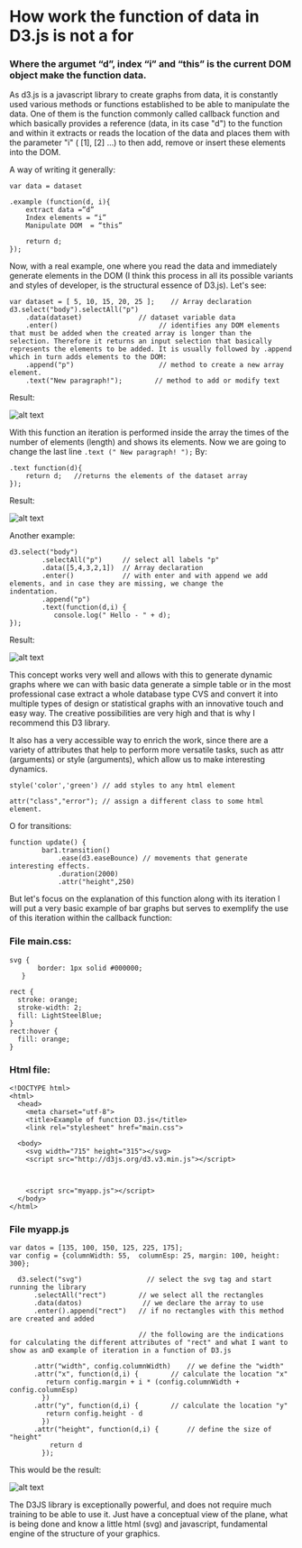 # How work the function of data in D3.js is not a for
### Where the argumet “d”, index “i” and “this” is the current DOM object make the function data.


As d3.js is a javascript library to create graphs from data, it is constantly used various methods or functions established to be able to manipulate the data. One of them is the function commonly called callback function and which basically provides a reference (data, in its case "d") to the function and within it extracts or reads the location of the data and places them with the parameter "i" ( [1], [2] ...) to then add, remove or insert these elements into the DOM.

A way of writing it generally:

```
var data = dataset

.example (function(d, i){
	extract data =”d”
	Index elements = “i”
	Manipulate DOM  = “this”

	return d;
});
```

Now, with a real example, one where you read the data and immediately generate elements in the DOM (I think this process in all its possible variants and styles of developer, is the structural essence of D3.js). Let's see:


```
var dataset = [ 5, 10, 15, 20, 25 ];	// Array declaration
d3.select("body").selectAll("p")
    .data(dataset) 		      	// dataset variable data
    .enter() 				         // identifies any DOM elements that must be added when the created array is longer than the selection. Therefore it returns an input selection that basically represents the elements to be added. It is usually followed by .append which in turn adds elements to the DOM:
    .append("p")	 		         // method to create a new array element.
    .text("New paragraph!");  		// method to add or modify text
```

Result:

![alt text](https://raw.githubusercontent.com/lextes/Portfolio/master/tuto1.png)

With this function an iteration is performed inside the array the times of the number of elements (length) and shows its elements. Now we are going to change the last line ```.text (" New paragraph! ");``` By:

```
.text function(d){
	return d; 	//returns the elements of the dataset array
});
```

Result:

![alt text](https://raw.githubusercontent.com/lextes/Portfolio/master/tuto2.png)



Another example:
```
d3.select("body")
        .selectAll("p") 	// select all labels "p"
        .data([5,4,3,2,1])	// Array declaration
        .enter()	        // with enter and with append we add elements, and in case they are missing, we change the  	 			       indentation.
        .append("p")  
        .text(function(d,i) {
           console.log(" Hello - " + d);
});
```

Result:

![alt text](https://raw.githubusercontent.com/lextes/Portfolio/master/tuto3.png)


This concept works very well and allows with this to generate dynamic graphs where we can with basic data generate a simple table or in the most professional case extract a whole database type CVS and convert it into multiple types of design or statistical graphs with an innovative touch and easy way. The creative possibilities are very high and that is why I recommend this D3 library.

It also has a very accessible way to enrich the work, since there are a variety of attributes that help to perform more versatile tasks, such as attr (arguments) or style (arguments), which allow us to make interesting dynamics.

```
style('color','green') // add styles to any html element

attr("class","error"); // assign a different class to some html element.
```

O for transitions:

```
function update() {
        bar1.transition()
            .ease(d3.easeBounce) // movements that generate interesting effects.
            .duration(2000)
            .attr("height",250)
```

But let's focus on the explanation of this function along with its iteration I will put a very basic example of bar graphs but serves to exemplify the use of this iteration within the callback function:

### File main.css:

```
svg {
       border: 1px solid #000000;
   }

rect {
  stroke: orange;
  stroke-width: 2;
  fill: LightSteelBlue;
}
rect:hover {
  fill: orange;
}
```

### Html file:

```
<!DOCTYPE html>
<html>
  <head>
    <meta charset="utf-8">
    <title>Example of function D3.js</title>
    <link rel="stylesheet" href="main.css">

  <body>
    <svg width="715" height="315"></svg>
    <script src="http://d3js.org/d3.v3.min.js"></script>



    <script src="myapp.js"></script>
  </body>
</html>
```


### File myapp.js

```
var datos = [135, 100, 150, 125, 225, 175];
var config = {columnWidth: 55,  columnEsp: 25, margin: 100, height: 300};

  d3.select("svg")  		      // select the svg tag and start running the library
      .selectAll("rect")     	// we select all the rectangles
      .data(datos)       	     // we declare the array to use
      .enter().append("rect") 	// if no rectangles with this method are created and added

                                // the following are the indications for calculating the different attributes of "rect" and what I want to show as anD example of iteration in a function of D3.js

      .attr("width", config.columnWidth) 	// we define the "width"
      .attr("x", function(d,i) {   		// calculate the location "x"
         return config.margin + i * (config.columnWidth + config.columnEsp)
       	})
      .attr("y", function(d,i) {		// calculate the location "y"
         return config.height - d
        })
      .attr("height", function(d,i) { 		// define the size of "height"
          return d
        });
```

This would be the result:

![alt text](https://raw.githubusercontent.com/lextes/Portfolio/master/tuto4.png)

The D3JS library is exceptionally powerful, and does not require much training to be able to use it. Just have a conceptual view of the plane, what is being done and know a little html (svg) and javascript, fundamental engine of the structure of your graphics.
